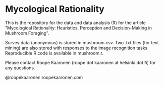 # Mycological Rationality

This is the repository for the data and data analysis (R) for the article "Mycological Rationality: Heuristics, Perception and Decision-Making in Mushroom Foraging".

Survey data (anonymous) is stored in mushroom.csv. Two .txt files (for text mining) are also stored with responses to the image recognition tasks. Reproducible R code is available in mushroom.r.

Please contact Roope Kaaronen (roope dot kaaronen at helsinki dot fi) for any questions.

@roopekaaronen
roopekaaronen.com

